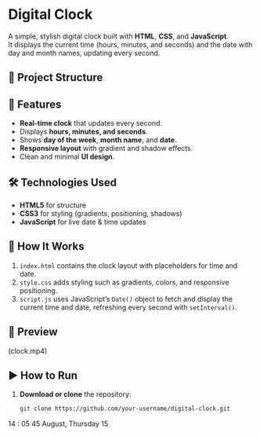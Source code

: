 # Digital Clock

A simple, stylish digital clock built with **HTML**, **CSS**, and **JavaScript**.  
It displays the current time (hours, minutes, and seconds) and the date with day and month names, updating every second.

## 📂 Project Structure



## 🚀 Features
- **Real-time clock** that updates every second.
- Displays **hours, minutes, and seconds**.
- Shows **day of the week**, **month name**, and **date**.
- **Responsive layout** with gradient and shadow effects.
- Clean and minimal **UI design**.

## 🛠 Technologies Used
- **HTML5** for structure
- **CSS3** for styling (gradients, positioning, shadows)
- **JavaScript** for live date & time updates

## 📜 How It Works
1. `index.html` contains the clock layout with placeholders for time and date.
2. `style.css` adds styling such as gradients, colors, and responsive positioning.
3. `script.js` uses JavaScript’s `Date()` object to fetch and display the current time and date, refreshing every second with `setInterval()`.

## 📸 Preview
(clock.mp4) <!-- Add a screenshot if available -->

## ▶️ How to Run
1. **Download or clone** the repository:
   ```bash
   git clone https://github.com/your-username/digital-clock.git


14 : 05  45
August, Thursday 15




